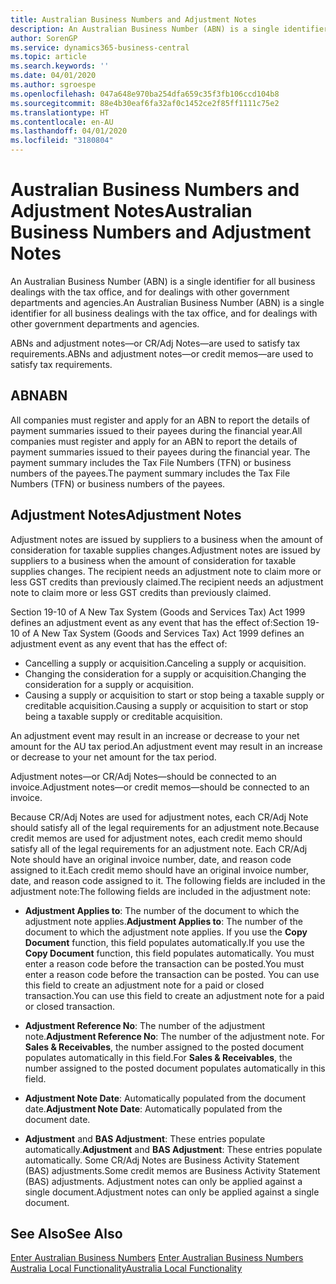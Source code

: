 ```yaml
---
title: Australian Business Numbers and Adjustment Notes
description: An Australian Business Number (ABN) is a single identifier for all business dealings with the tax office and for dealings with other government departments and agencies.
author: SorenGP
ms.service: dynamics365-business-central
ms.topic: article
ms.search.keywords: ''
ms.date: 04/01/2020
ms.author: sgroespe
ms.openlocfilehash: 047a648e970ba254dfa659c35f3fb106ccd104b8
ms.sourcegitcommit: 88e4b30eaf6fa32af0c1452ce2f85ff1111c75e2
ms.translationtype: HT
ms.contentlocale: en-AU
ms.lasthandoff: 04/01/2020
ms.locfileid: "3180804"
---
```

# <a name="australian-business-numbers-and-adjustment-notes"></a><span data-ttu-id="e2689-103">Australian Business Numbers and Adjustment Notes</span><span class="sxs-lookup"><span data-stu-id="e2689-103">Australian Business Numbers and Adjustment Notes</span></span>
<span data-ttu-id="e2689-104">An Australian Business Number (ABN) is a single identifier for all business dealings with the tax office, and for dealings with other government departments and agencies.</span><span class="sxs-lookup"><span data-stu-id="e2689-104">An Australian Business Number (ABN) is a single identifier for all business dealings with the tax office, and for dealings with other government departments and agencies.</span></span>  

 <span data-ttu-id="e2689-105">ABNs and adjustment notes—or CR/Adj Notes—are used to satisfy tax requirements.</span><span class="sxs-lookup"><span data-stu-id="e2689-105">ABNs and adjustment notes—or credit memos—are used to satisfy tax requirements.</span></span>  

## <a name="abn"></a><span data-ttu-id="e2689-106">ABN</span><span class="sxs-lookup"><span data-stu-id="e2689-106">ABN</span></span>  
 <span data-ttu-id="e2689-107">All companies must register and apply for an ABN to report the details of payment summaries issued to their payees during the financial year.</span><span class="sxs-lookup"><span data-stu-id="e2689-107">All companies must register and apply for an ABN to report the details of payment summaries issued to their payees during the financial year.</span></span> <span data-ttu-id="e2689-108">The payment summary includes the Tax File Numbers (TFN) or business numbers of the payees.</span><span class="sxs-lookup"><span data-stu-id="e2689-108">The payment summary includes the Tax File Numbers (TFN) or business numbers of the payees.</span></span>  

## <a name="adjustment-notes"></a><span data-ttu-id="e2689-109">Adjustment Notes</span><span class="sxs-lookup"><span data-stu-id="e2689-109">Adjustment Notes</span></span>  
 <span data-ttu-id="e2689-110">Adjustment notes are issued by suppliers to a business when the amount of consideration for taxable supplies changes.</span><span class="sxs-lookup"><span data-stu-id="e2689-110">Adjustment notes are issued by suppliers to a business when the amount of consideration for taxable supplies changes.</span></span> <span data-ttu-id="e2689-111">The recipient needs an adjustment note to claim more or less GST credits than previously claimed.</span><span class="sxs-lookup"><span data-stu-id="e2689-111">The recipient needs an adjustment note to claim more or less GST credits than previously claimed.</span></span>  

 <span data-ttu-id="e2689-112">Section 19-10 of A New Tax System (Goods and Services Tax) Act 1999 defines an adjustment event as any event that has the effect of:</span><span class="sxs-lookup"><span data-stu-id="e2689-112">Section 19-10 of A New Tax System (Goods and Services Tax) Act 1999 defines an adjustment event as any event that has the effect of:</span></span>  

-   <span data-ttu-id="e2689-113">Cancelling a supply or acquisition.</span><span class="sxs-lookup"><span data-stu-id="e2689-113">Canceling a supply or acquisition.</span></span>  
-   <span data-ttu-id="e2689-114">Changing the consideration for a supply or acquisition.</span><span class="sxs-lookup"><span data-stu-id="e2689-114">Changing the consideration for a supply or acquisition.</span></span>  
-   <span data-ttu-id="e2689-115">Causing a supply or acquisition to start or stop being a taxable supply or creditable acquisition.</span><span class="sxs-lookup"><span data-stu-id="e2689-115">Causing a supply or acquisition to start or stop being a taxable supply or creditable acquisition.</span></span>  

<span data-ttu-id="e2689-116">An adjustment event may result in an increase or decrease to your net amount for the AU tax period.</span><span class="sxs-lookup"><span data-stu-id="e2689-116">An adjustment event may result in an increase or decrease to your net amount for the tax period.</span></span>  

<span data-ttu-id="e2689-117">Adjustment notes—or CR/Adj Notes—should be connected to an invoice.</span><span class="sxs-lookup"><span data-stu-id="e2689-117">Adjustment notes—or credit memos—should be connected to an invoice.</span></span>  

<span data-ttu-id="e2689-118">Because CR/Adj Notes are used for adjustment notes, each CR/Adj Note should satisfy all of the legal requirements for an adjustment note.</span><span class="sxs-lookup"><span data-stu-id="e2689-118">Because credit memos are used for adjustment notes, each credit memo should satisfy all of the legal requirements for an adjustment note.</span></span> <span data-ttu-id="e2689-119">Each CR/Adj Note should have an original invoice number, date, and reason code assigned to it.</span><span class="sxs-lookup"><span data-stu-id="e2689-119">Each credit memo should have an original invoice number, date, and reason code assigned to it.</span></span> <span data-ttu-id="e2689-120">The following fields are included in the adjustment note:</span><span class="sxs-lookup"><span data-stu-id="e2689-120">The following fields are included in the adjustment note:</span></span>  

- <span data-ttu-id="e2689-121">**Adjustment Applies to**: The number of the document to which the adjustment note applies.</span><span class="sxs-lookup"><span data-stu-id="e2689-121">**Adjustment Applies to**: The number of the document to which the adjustment note applies.</span></span> <span data-ttu-id="e2689-122">If you use the **Copy Document** function, this field populates automatically.</span><span class="sxs-lookup"><span data-stu-id="e2689-122">If you use the **Copy Document** function, this field populates automatically.</span></span> <span data-ttu-id="e2689-123">You must enter a reason code before the transaction can be posted.</span><span class="sxs-lookup"><span data-stu-id="e2689-123">You must enter a reason code before the transaction can be posted.</span></span> <span data-ttu-id="e2689-124">You can use this field to create an adjustment note for a paid or closed transaction.</span><span class="sxs-lookup"><span data-stu-id="e2689-124">You can use this field to create an adjustment note for a paid or closed transaction.</span></span>  

- <span data-ttu-id="e2689-125">**Adjustment Reference No**: The number of the adjustment note.</span><span class="sxs-lookup"><span data-stu-id="e2689-125">**Adjustment Reference No**: The number of the adjustment note.</span></span> <span data-ttu-id="e2689-126">For **Sales & Receivables**, the number assigned to the posted document populates automatically in this field.</span><span class="sxs-lookup"><span data-stu-id="e2689-126">For **Sales & Receivables**, the number assigned to the posted document populates automatically in this field.</span></span>  

- <span data-ttu-id="e2689-127">**Adjustment Note Date**: Automatically populated from the document date.</span><span class="sxs-lookup"><span data-stu-id="e2689-127">**Adjustment Note Date**: Automatically populated from the document date.</span></span>  

- <span data-ttu-id="e2689-128">**Adjustment** and **BAS Adjustment**: These entries populate automatically.</span><span class="sxs-lookup"><span data-stu-id="e2689-128">**Adjustment** and **BAS Adjustment**: These entries populate automatically.</span></span> <span data-ttu-id="e2689-129">Some CR/Adj Notes are Business Activity Statement (BAS) adjustments.</span><span class="sxs-lookup"><span data-stu-id="e2689-129">Some credit memos are Business Activity Statement (BAS) adjustments.</span></span> <span data-ttu-id="e2689-130">Adjustment notes can only be applied against a single document.</span><span class="sxs-lookup"><span data-stu-id="e2689-130">Adjustment notes can only be applied against a single document.</span></span>  

## <a name="see-also"></a><span data-ttu-id="e2689-131">See Also</span><span class="sxs-lookup"><span data-stu-id="e2689-131">See Also</span></span>  
 <span data-ttu-id="e2689-132">[Enter Australian Business Numbers](how-to-enter-australian-business-numbers.md) </span><span class="sxs-lookup"><span data-stu-id="e2689-132">[Enter Australian Business Numbers](how-to-enter-australian-business-numbers.md) </span></span>  
 [<span data-ttu-id="e2689-133">Australia Local Functionality</span><span class="sxs-lookup"><span data-stu-id="e2689-133">Australia Local Functionality</span></span>](australia-local-functionality.md)

